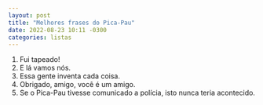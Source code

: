 ```yaml
---
layout: post
title: "Melhores frases do Pica-Pau"
date: 2022-08-23 10:11 -0300
categories: listas
---
```

1. Fui tapeado!
2. E lá vamos nós.
3. Essa gente inventa cada coisa.
4. Obrigado, amigo, você é um amigo.
5. Se o Pica-Pau tivesse comunicado a polícia, isto nunca teria acontecido.